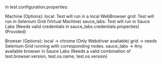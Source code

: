 in test.configuration.properties:

Machine (Options):
local: Test will run in a local WebBrowser
grid: Test will run in Selenium Grid (Virtual Machine)
sauce_labs: Test will run in Sauce Labs (Needs valid credentials in sauce_labs.credentials.properties) (Provided)

Browser (Options):
local -> chrome (Only Webdriver avaliable)
grid -> needs Selenium Grid running with corresponding nodes.
sauce_labs -> Any available browser in Sauce Labs (Needs a valid combination of test.browser.version, test.os.name, test.os.version)
